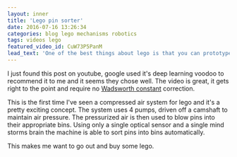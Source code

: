 ```yaml
---
layout: inner
title: 'Lego pin sorter'
date: 2016-07-16 13:26:34
categories: blog lego mechanisms robotics
tags: videos lego
featured_video_id: CuW73P5PanM
lead_text: 'One of the best things about lego is that you can prototype stuff really quickly.  This video illustrates a functional sorting machine built completely with lego'
---
```



I just found this post on youtube, google used it's deep learning voodoo to recommend it to me and it seems they chose well.  The video is great, it gets right to the point and require no [Wadsworth constant](http://knowyourmeme.com/memes/the-wadsworth-constant "Wadsworth Constant explained") correction.

This is the first time I've seen a compressed air system for lego and it's a pretty exciting concept.  The system uses 4 pumps, driven off a camshaft to maintain air pressure.  The pressurized air is then used to blow pins into their appropriate bins.  Using only a single optical sensor and a single mind storms brain the machine is able to sort pins into bins automatically.

This makes me want to go out and buy some lego.

